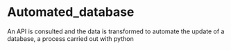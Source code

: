 # Automated_database
An API is consulted and the data is transformed to automate the update of a database, a process carried out with python
